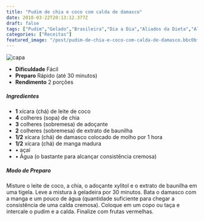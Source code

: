 ```yaml
---
title: "Pudim de chia e coco com calda de damasco"
date: 2018-03-22T20:13:12.377Z
draft: false
tags: ["Pudim","Gelado","Brasileira","Dia a Dia","Aliados da Dieta","Alimentação","Alimentação saudável","Pudim"]
categories: ["Receitas"]
featured_image: "/post/pudim-de-chia-e-coco-com-calda-de-damasco.bbc0bfff.jpg"
---
```


![capa](/post/pudim-de-chia-e-coco-com-calda-de-damasco.bbc0bfff.jpg)

*   **Dificuldade** Fácil
*   **Preparo** Rápido (até 30 minutos)
*   **Rendimento** 2 porções

##### Ingredientes

*   **1** xícara (chá) de leite de coco
*   **4** colheres (sopa) de chia
*   **3** colheres (sobremesa) de adoçante
*   **2** colheres (sobremesa) de extrato de baunilha
*   **1/2** xícara (chá) de damasco colocado de molho por 1 hora
*   **1/2** xícara (chá) de manga madura
*   • açaí
*   • Água (o bastante para alcançar consistência cremosa)

##### Modo de Preparo

Misture o leite de coco, a chia, o adoçante xylitol e o extrato de baunilha em uma tigela. Leve a mistura à geladeira por 30 minutos. Bata o damasco com a manga e um pouco de água (quantidade suficiente para chegar a consistência de uma calda cremosa). Coloque em um copo ou taça e intercale o pudim e a calda. Finalize com frutas vermelhas.
